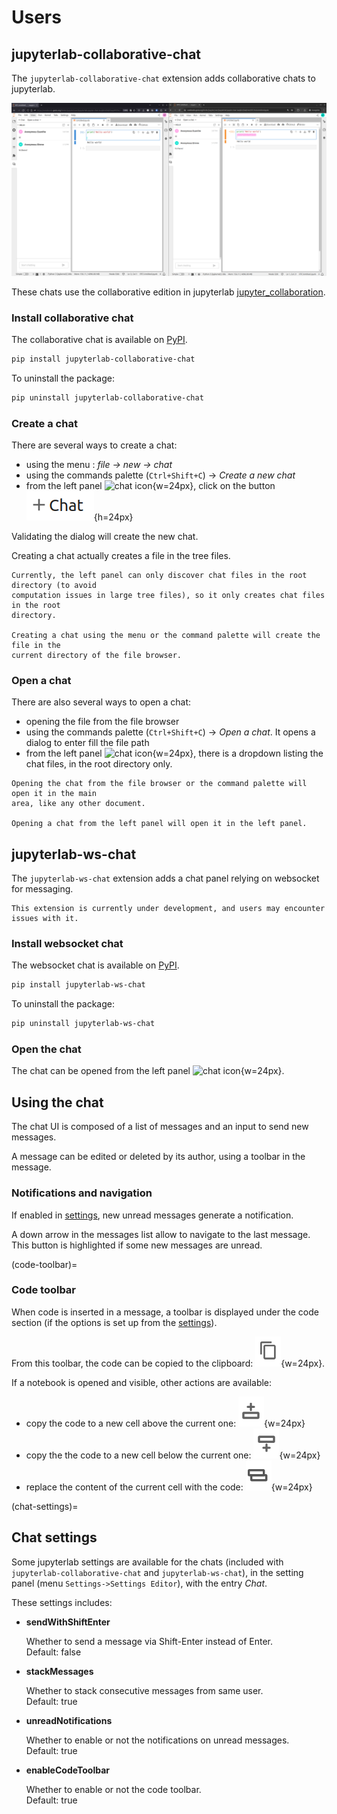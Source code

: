 # Users

## jupyterlab-collaborative-chat

The `jupyterlab-collaborative-chat` extension adds collaborative chats to jupyterlab.

![collaborative chat](../_static/images/collaboarative-chat.png)

These chats use the collaborative edition in jupyterlab [jupyter_collaboration](https://jupyterlab-realtime-collaboration.readthedocs.io/en/latest/).

### Install collaborative chat

The collaborative chat is available on [PyPI](https://pypi.org/project/jupyterlab-collaborative-chat/).

```bash
pip install jupyterlab-collaborative-chat
```

To uninstall the package:

```bash
pip uninstall jupyterlab-collaborative-chat
```

### Create a chat

There are several ways to create a chat:

- using the menu : *file -> new -> chat*
- using the commands palette (`Ctrl+Shift+C`) -> *Create a new chat*
- from the left panel ![chat icon](../../../packages/jupyter-chat/style/icons/chat.svg){w=24px},
click on the button ![left panel new chat](../_static/images/left-panel-new-chat.png){h=24px}

Validating the dialog will create the new chat.

Creating a chat actually creates a file in the tree files.

```{warning}
Currently, the left panel can only discover chat files in the root directory (to avoid
computation issues in large tree files), so it only creates chat files in the root
directory.

Creating a chat using the menu or the command palette will create the file in the
current directory of the file browser.
```

### Open a chat

There are also several ways to open a chat:

- opening the file from the file browser
- using the commands palette (`Ctrl+Shift+C`) -> *Open a chat*. It opens a dialog to
enter fill the file path
- from the left panel ![chat icon](../../../packages/jupyter-chat/style/icons/chat.svg){w=24px},
there is a dropdown listing the chat files, in the root directory only.

```{note}
Opening the chat from the file browser or the command palette will open it in the main
area, like any other document.

Opening a chat from the left panel will open it in the left panel.
```

## jupyterlab-ws-chat

The `jupyterlab-ws-chat` extension adds a chat panel relying on websocket for messaging.

```{warning}
This extension is currently under development, and users may encounter issues with it.
```

### Install websocket chat

The websocket chat is available on [PyPI](https://pypi.org/project/jupyterlab-ws-chat/).

```bash
pip install jupyterlab-ws-chat
```

To uninstall the package:

```bash
pip uninstall jupyterlab-ws-chat
```

### Open the chat

The chat can be opened from the left panel ![chat icon](../../../packages/jupyter-chat/style/icons/chat.svg){w=24px}.

## Using the chat

The chat UI is composed of a list of messages and an input to send new messages.

A message can be edited or deleted by its author, using a toolbar in the message.

### Notifications and navigation

If enabled in [settings](#chat-settings), new unread messages generate a notification.

A down arrow in the messages list allow to navigate to the last message. This button is highlighted if some new messages are unread.

(code-toolbar)=

### Code toolbar

When code is inserted in a message, a toolbar is displayed under the code section (if
the options is set up from the [settings](#chat-settings)).

From this toolbar, the code can be copied to the clipboard: ![code toolbar copy](../_static/images/code-toolbar-copy.png){w=24px}.

If a notebook is opened and visible, other actions are available:

- copy the code to a new cell above the current one: ![code toolbar cell above](../_static/images/code-toolbar-above.png){w=24px}
- copy the the code to a new cell below the current one: ![code toolbar cell below](../_static/images/code-toolbar-below.png){w=24px}
- replace the content of the current cell with the code: ![code toolbar cell replace](../_static/images/code-toolbar-replace.png){w=24px}

(chat-settings)=

## Chat settings

Some jupyterlab settings are available for the chats (included with `jupyterlab-collaborative-chat` and `jupyterlab-ws-chat`), in the setting panel (menu `Settings->Settings Editor`), with the entry *Chat*.

These settings includes:

- **sendWithShiftEnter**

  Whether to send a message via Shift-Enter instead of Enter.\
  Default: false

- **stackMessages**

  Whether to stack consecutive messages from same user.\
  Default: true

- **unreadNotifications**

  Whether to enable or not the notifications on unread messages.\
  Default: true

- **enableCodeToolbar**

  Whether to enable or not the code toolbar.\
  Default: true
